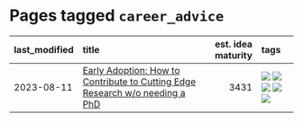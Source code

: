 # Pages tagged `career_advice`

|last_modified|title|est. idea maturity|tags
|:---|:---|---:|:---|
|2023-08-11|[Early Adoption: How to Contribute to Cutting Edge Research w/o needing a PhD](../early_adoption_and_fomo.md)|3431|[![](https://img.shields.io/badge/tag-autobiographical-5d9a82)](../tags/autobiographical.md) [![](https://img.shields.io/badge/tag-career_advice-b5ec2c)](../tags/career_advice.md) [![](https://img.shields.io/badge/tag-early_adoption-f76896)](../tags/early_adoption.md) [![](https://img.shields.io/badge/tag-mentoring-0e5ec)](../tags/mentoring.md) [![](https://img.shields.io/badge/tag-reddit-36f98)](../tags/reddit.md)|